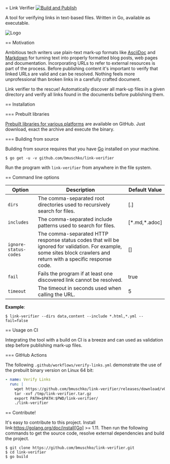 = Link Verifier [![Build and Publish](https://github.com/bmuschko/link-verifier/actions/workflows/build-publish.yml/badge.svg)](https://github.com/bmuschko/link-verifier/actions/workflows/build-publish.yml)

A tool for verifying links in text-based files. Written in Go, available as executable.

![Logo](https://user-images.githubusercontent.com/440872/27007990-1184b292-4e34-11e7-8417-fc62542250b5.jpg)

== Motivation

Ambitious tech writers use plain-text mark-up formats like [AsciiDoc](http://asciidoc.org/) and
[Markdown](https://daringfireball.net/projects/markdown/) for turning text into properly formatted blog posts, web
pages and documentation. Incorporating URLs to refer to external resources is part of the process. Before publishing
content it's important to verify that linked URLs are valid and can be resolved. Nothing feels more unprofessional than broken
links in a carefully crafted document.

Link verifier to the rescue! Automatically discover all mark-up files in a given directory and verify all links
found in the documents before publishing them.

== Installation

=== Prebuilt libraries

[Prebuilt libraries for various platforms](https://github.com/bmuschko/link-verifier/releases) are available on GitHub.
Just download, exact the archive and execute the binary.

=== Building from source

Building from source requires that you have [Go](https://golang.org/doc/install) installed on your machine.

```
$ go get -u -v github.com/bmuschko/link-verifier
```

Run the program with `link-verifier` from anywhere in the file system.

== Command line options

| Option                | Description | Default Value |
| --------------------- | ----------- | ------------- |
| `dirs`                | The comma-separated root directories used to recursively search for files. | [.] |
| `includes`            | The comma-separated include patterns used to search for files. | [\*.md,*.adoc] |
| `ignore-status-codes` | The comma-separated HTTP response status codes that will be ignored for validation. For example, some sites block crawlers and return with a specific response code. | [] |
| `fail`                | Fails the program if at least one discovered link cannot be resolved. | true |
| `timeout`             | The timeout in seconds used when calling the URL. | 5 |

**Example**:

```
$ link-verifier --dirs data,content --include *.html,*.yml --fail=false
```

== Usage on CI

Integrating the tool with a build on CI is a breeze and can used as validation step before publishing mark-up files.

=== GitHub Actions

The following `.github/workflows/verify-links.yml` demonstrate the use of the prebuilt binary version on Linux 64 bit:

``` yaml
- name: Verify Links
  run: |
    wget https://github.com/bmuschko/link-verifier/releases/download/v0.1/link-verifier-0.1-linux64.tar.gz -O /tmp/link-verifier.tar.gz
    tar -xvf /tmp/link-verifier.tar.gz
    export PATH=$PATH:$PWD/link-verifier/
    ./link-verifier
```

== Contribute!

It's easy to contribute to this project. Install link:https://golang.org/doc/install[Go] >= 1.11. Then run the following commands to get the source code, resolve external dependencies
and build the project.

```
$ git clone https://github.com/bmuschko/link-verifier.git
$ cd link-verifier
$ go build
```